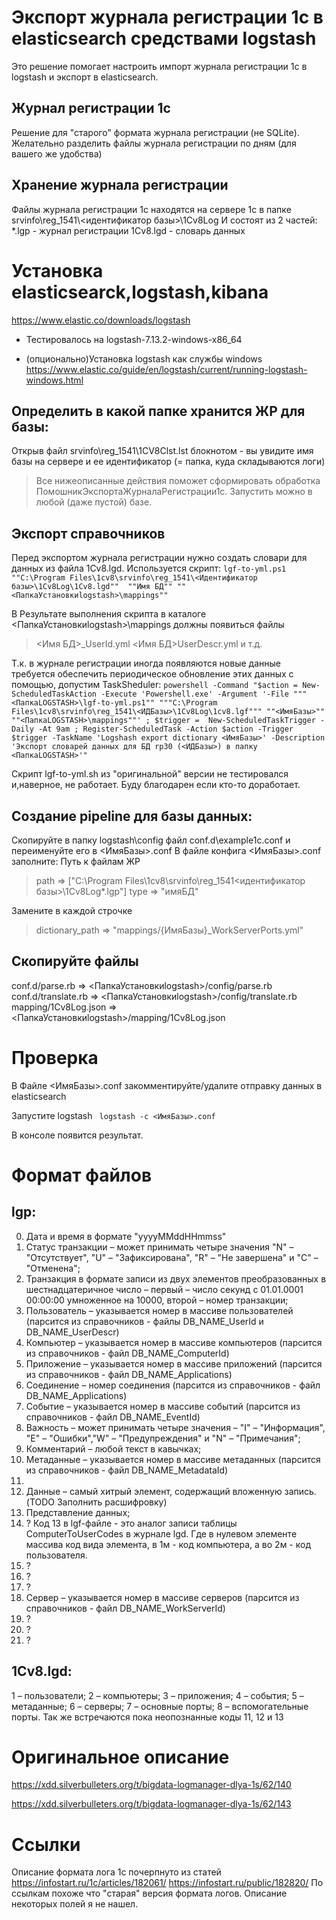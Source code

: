 # Экспорт журнала регистрации 1с в elasticsearch средствами logstash
Это решение помогает настроить импорт журнала регистрации 1с в logstash и экспорт в elasticsearch.
## Журнал регистрации 1с 
Решение для "старого" формата журнала регистрации (не SQLite). 
Желательно разделить файлы журнала регистрации по дням (для вашего же удобства)
## Хранение журнала регистрации
Файлы журнала регистрации 1с находятся на сервере 1с в папке srvinfo\reg_1541\\<идентификатор базы>\1Cv8Log
И состоят из 2 частей:
*.lgp - журнал регистрации
1Cv8.lgd - словарь данных

# Установка elasticsearck,logstash,kibana
https://www.elastic.co/downloads/logstash
* Тестировалось на logstash-7.13.2-windows-x86_64

* (опционально)Установка logstash как службы windows
https://www.elastic.co/guide/en/logstash/current/running-logstash-windows.html

## Определить в какой папке хранится ЖР для базы:
Открыв файл srvinfo\reg_1541\1CV8Clst.lst блокнотом - вы увидите имя базы на сервере и ее идентификатор (= папка, куда складываются логи) 

> Все нижеописанные действия поможет сформировать обработка ПомошникЭкспортаЖурналаРегистрации1с. 
> Запустить можно в любой (даже пустой) базе.

## Экспорт справочников
Перед экспортом журнала регистрации нужно создать словари для данных из файла 1Cv8.lgd. 
Используется скрипт:
```lgf-to-yml.ps1 ""C:\Program Files\1cv8\srvinfo\reg_1541\<Идентификатор базы>\1Cv8Log\1Cv8.lgd""  ""Имя БД"" ""<ПапкаУстановкиlogstash>\mappings""```

В Результате выполнения скрипта в каталоге <ПапкаУстановкиlogstash>\mappings должны появиться файлы 
> <Имя БД>_UserId.yml
> <Имя БД>UserDescr.yml
> и т.д.

Т.к. в журнале регистрации иногда появляются новые данные требуется обеспечить периодическое обновление этих данных с помощью, допустим TaskSheduler:
```powershell -Command "$action = New-ScheduledTaskAction -Execute 'Powershell.exe' -Argument '-File """<ПапкаLOGSTASH>\lgf-to-yml.ps1"" """C:\Program Files\1cv8\srvinfo\reg_1541\<ИДБазы>\1Cv8Log\1cv8.lgf""" ""<ИмяБазы>"" ""<ПапкаLOGSTASH>\mappings""' ; $trigger =  New-ScheduledTaskTrigger -Daily -At 9am ; Register-ScheduledTask -Action $action -Trigger $trigger -TaskName 'Logshash export dictionary <ИмяБазы>' -Description 'Экспорт словарей данных для БД rp30 (<ИДБазы>) в папку <ПапкаLOGSTASH>'"```

Скрипт lgf-to-yml.sh из "оригинальной" версии не тестировался и,наверное, не работает. Буду благодарен если кто-то доработает.

## Создание pipeline для базы данных:

Скопируйте в папку logstash\config файл conf.d\example1c.conf и переименуйте его в <ИмяБазы>.conf
В файле конфига <ИмяБазы>.conf заполните:
Путь к файлам ЖР
> path => ["C:\Program Files\1cv8\srvinfo\reg_1541\<идентификатор базы>\1Cv8Log\*.lgp"]
> type => "имяБД"

Замените в каждой строчке
> dictionary_path => "mappings/{ИмяБазы}_WorkServerPorts.yml" 

##  Скопируйте файлы 
conf.d/parse.rb => <ПапкаУстановкиlogstash>/config/parse.rb
conf.d/translate.rb => <ПапкаУстановкиlogstash>/config/translate.rb
mapping/1Cv8Log.json => <ПапкаУстановкиlogstash>/mapping/1Cv8Log.json

# Проверка
В Файле <ИмяБазы>.conf закомментируйте/удалите отправку данных в elasticsearch

Запустите logstash 
``` logstash -c <ИмяБазы>.conf```

В консоле появится результат.   

# Формат файлов
## lgp:
0) Дата и время в формате "yyyyMMddHHmmss"
1) Статус транзакции – может принимать четыре значения "N" – "Отсутствует", "U" – "Зафиксирована", "R" – "Не завершена" и "C" – "Отменена";
2) Транзакция в формате записи из двух элементов преобразованных в шестнадцатеричное число – первый – число секунд с 01.01.0001 00:00:00 умноженное на 10000, второй – номер транзакции;
3) Пользователь – указывается номер в массиве пользователей (парсится из справочников - файлы DB_NAME_UserId и DB_NAME_UserDescr)
4) Компьютер – указывается номер в массиве компьютеров (парсится из справочников - файл DB_NAME_ComputerId)
5) Приложение – указывается номер в массиве приложений (парсится из справочников - файл DB_NAME_Applications)
6) Соединение – номер соединения (парсится из справочников - файл DB_NAME_Applications)
7) Событие – указывается номер в массиве событий (парсится из справочников - файл DB_NAME_EventId)
8) Важность – может принимать четыре значения – "I" – "Информация", "E" – "Ошибки","W" – "Предупреждения" и "N" – "Примечания";
9) Комментарий – любой текст в кавычках;
10) Метаданные – указывается номер в массиве метаданных (парсится из справочников - файл DB_NAME_MetadataId)
11) 
12) Данные – самый хитрый элемент, содержащий вложенную запись. (TODO Заполнить расшифровку)
13) Представление данных;
14) ? Код 13 в lgf-файле - это аналог записи таблицы ComputerToUserCodes в журнале lgd. Где в нулевом элементе массива код вида элемента, в 1м - код компьютера, а во 2м - код пользователя. 
15) ?
16) ?
17) ?
18) Сервер – указывается номер в массиве серверов (парсится из справочников - файл DB_NAME_WorkServerId)
19) ?
20) ?
21) ?

## 1Cv8.lgd:
1 – пользователи;
2 – компьютеры;
3 – приложения;
4 – события;
5 – метаданные;
6 – серверы;
7 – основные порты;
8 – вспомогательные порты.
Так же встречаются пока неопознанные коды 11, 12 и 13

# Оригинальное описание
https://xdd.silverbulleters.org/t/bigdata-logmanager-dlya-1s/62/140

https://xdd.silverbulleters.org/t/bigdata-logmanager-dlya-1s/62/143

# Ссылки 
Описание формата лога 1с почерпнуто из статей
https://infostart.ru/1c/articles/182061/
https://infostart.ru/public/182820/
По ссылкам похоже что "старая" версия формата логов. Описание некоторых полей я не нашел.
